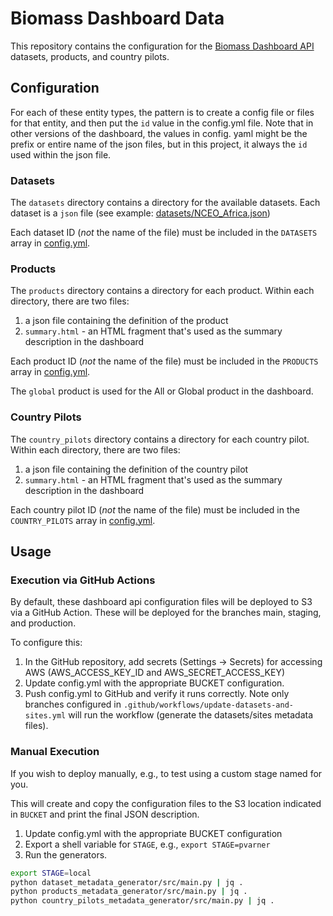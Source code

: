 # Biomass Dashboard Data

This repository contains the configuration for the [Biomass Dashboard API](https://github.com/MAAP-Project/biomass-dashboard-api) datasets, products, and country pilots. 

## Configuration

For each of these entity types, the pattern is to create a config file or files for that entity, and then
put the `id` value in the config.yml file. Note that in other versions of the dashboard, the values in config.
yaml might be the prefix or entire name of the json files, but in this project, it always the `id` used within the json file.

### Datasets

The `datasets` directory contains a directory for the available datasets. Each dataset is a `json` file (see example: [datasets/NCEO_Africa.json](./datasets/NCEO_Africa.json))

Each dataset ID (*not* the name of the file) must be included in the `DATASETS` array in [config.yml](config.yml). 

### Products

The `products` directory contains a directory for each product. Within each directory, there are two files:
1. a json file containing the definition of the product
2. `summary.html` - an HTML fragment that's used as the summary description in the dashboard

Each product ID (*not* the name of the file) must be included in the `PRODUCTS` array in [config.yml](config.yml). 

The `global` product is used for the All or Global product in the dashboard.

### Country Pilots

The `country_pilots` directory contains a directory for each country pilot. Within each directory, there are two files:
1. a json file containing the definition of the country pilot
2. `summary.html` - an HTML fragment that's used as the summary description in the dashboard

Each country pilot ID (*not* the name of the file) must be included in the `COUNTRY_PILOTS` array in [config.yml](config.yml). 

## Usage

### Execution via GitHub Actions

By default, these dashboard api configuration files will be deployed to S3 via a GitHub Action. These will
be deployed for the branches main, staging, and production.

To configure this:

1. In the GitHub repository, add secrets (Settings -> Secrets) for accessing AWS (AWS_ACCESS_KEY_ID and AWS_SECRET_ACCESS_KEY)
2. Update config.yml with the appropriate BUCKET configuration.
3. Push config.yml to GitHub and verify it runs correctly. Note only branches configured in `.github/workflows/update-datasets-and-sites.yml` will run the workflow (generate the datasets/sites metadata files).

### Manual Execution

If you wish to deploy manually, e.g., to test using a custom stage named for you.

This will create and copy the configuration files to the S3 location indicated in `BUCKET` and print the final JSON description.

1. Update config.yml with the appropriate BUCKET configuration
2. Export a shell variable for `STAGE`, e.g., `export STAGE=pvarner`
3. Run the generators.

```bash
export STAGE=local
python dataset_metadata_generator/src/main.py | jq .
python products_metadata_generator/src/main.py | jq .
python country_pilots_metadata_generator/src/main.py | jq .
```

